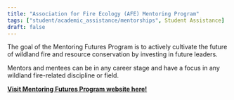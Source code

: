 ```yaml
---
title: "Association for Fire Ecology (AFE) Mentoring Program"
tags: ["student/academic_assistance/mentorships", Student Assistance]
draft: false
---
```


The goal of the Mentoring Futures Program is to actively cultivate the future of wildland fire and resource conservation by investing in future leaders. 

Mentors and mentees can be in any career stage and have a focus in any wildland fire-related discipline or field. 

[**Visit Mentoring Futures Program website here!**](https://fireecology.org/mentoring)

